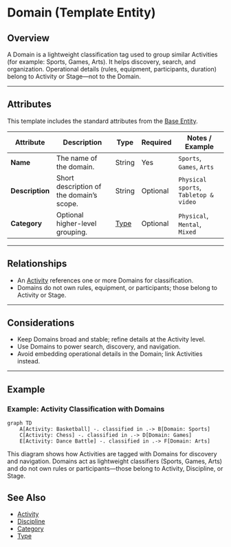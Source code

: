 # **Domain** (Template Entity)

## **Overview**

A Domain is a lightweight classification tag used to group similar Activities (for example: Sports, Games, Arts). It helps discovery, search, and organization. Operational details (rules, equipment, participants, duration) belong to Activity or Stage—not to the Domain.

---

## **Attributes**

This template includes the standard attributes from the [Base Entity](../../foundation/base_entity.md).

| Attribute       | Description                               | Type                                  | Required | Notes / Example                           |
| --------------- | ----------------------------------------- | ------------------------------------- | -------- | ----------------------------------------- |
| **Name**        | The name of the domain.                   | String                                | Yes      | `Sports`, `Games`, `Arts`                 |
| **Description** | Short description of the domain’s scope.  | String                                | Optional | `Physical sports`, `Tabletop & video`     |
| **Category**    | Optional higher-level grouping.           | [Type](../../classification/type.md)  | Optional | `Physical`, `Mental`, `Mixed`             |

---

## **Relationships**

- An [Activity](activity.md) references one or more Domains for classification.
- Domains do not own rules, equipment, or participants; those belong to Activity or Stage.

---

## **Considerations**

- Keep Domains broad and stable; refine details at the Activity level.
- Use Domains to power search, discovery, and navigation.
- Avoid embedding operational details in the Domain; link Activities instead.

---

<!-- References intentionally omitted as per documentation standards. -->

## Example

### Example: Activity Classification with Domains

```mermaid
graph TD
	A[Activity: Basketball] -. classified in .-> B[Domain: Sports]
	C[Activity: Chess] -. classified in .-> D[Domain: Games]
	E[Activity: Dance Battle] -. classified in .-> F[Domain: Arts]
```

This diagram shows how Activities are tagged with Domains for discovery and navigation. Domains act as lightweight classifiers (Sports, Games, Arts) and do not own rules or participants—those belong to Activity, Discipline, or Stage.

## See Also

- [Activity](../../discipline/activity/activity.md)
- [Discipline](../../discipline/discipline.md)
- [Category](../../classification/category.md)
- [Type](../../classification/type.md)
